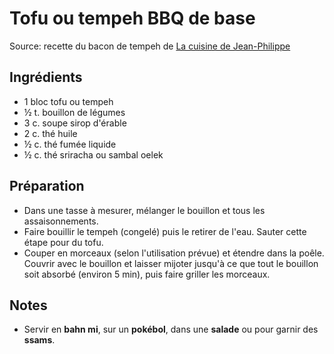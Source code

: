 # Tofu ou tempeh BBQ de base
Source: recette du bacon de tempeh de [La cuisine de Jean-Philippe](https://www.lacuisinedejeanphilippe.com/recipe/tortillas-de-bacon-de-tempeh/)

## Ingrédients
* 1 bloc tofu ou tempeh
* ½ t. bouillon de légumes
* 3 c. soupe sirop d'érable
* 2 c. thé huile
* ½ c. thé fumée liquide
* ½ c. thé sriracha ou sambal oelek

## Préparation
* Dans une tasse à mesurer, mélanger le bouillon et tous les assaisonnements.
* Faire bouillir le tempeh (congelé) puis le retirer de l'eau. Sauter cette étape pour du tofu.
* Couper en morceaux (selon l'utilisation prévue) et étendre dans la poêle. Couvrir avec le bouillon et laisser mijoter jusqu'à ce que tout le bouillon soit absorbé (environ 5 min), puis faire griller les morceaux.

## Notes
* Servir en **bahn mi**, sur un **pokébol**, dans une **salade** ou pour garnir des **ssams**.
